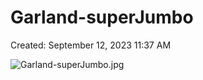 # Garland-superJumbo

Created: September 12, 2023 11:37 AM

![Garland-superJumbo.jpg](Garland-superJumbo%2032e737346e8f4e6698f2ecb721b2e248/Garland-superJumbo.jpg)